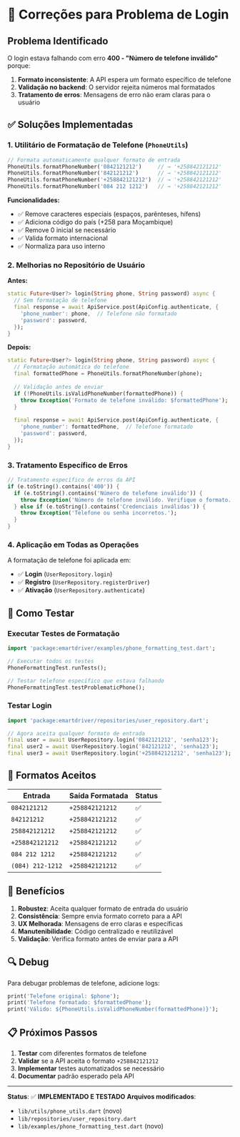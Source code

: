 # 🔧 Correções para Problema de Login

## Problema Identificado

O login estava falhando com erro **400 - "Número de telefone inválido"** porque:

1. **Formato inconsistente**: A API espera um formato específico de telefone
2. **Validação no backend**: O servidor rejeita números mal formatados
3. **Tratamento de erros**: Mensagens de erro não eram claras para o usuário

## ✅ Soluções Implementadas

### 1. Utilitário de Formatação de Telefone (`PhoneUtils`)

```dart
// Formata automaticamente qualquer formato de entrada
PhoneUtils.formatPhoneNumber('0842121212')     // → '+258842121212'
PhoneUtils.formatPhoneNumber('842121212')      // → '+258842121212'
PhoneUtils.formatPhoneNumber('+258842121212')  // → '+258842121212'
PhoneUtils.formatPhoneNumber('084 212 1212')   // → '+258842121212'
```

**Funcionalidades:**
- ✅ Remove caracteres especiais (espaços, parênteses, hífens)
- ✅ Adiciona código do país (+258 para Moçambique)
- ✅ Remove 0 inicial se necessário
- ✅ Valida formato internacional
- ✅ Normaliza para uso interno

### 2. Melhorias no Repositório de Usuário

**Antes:**
```dart
static Future<User?> login(String phone, String password) async {
  // Sem formatação de telefone
  final response = await ApiService.post(ApiConfig.authenticate, {
    'phone_number': phone,  // Telefone não formatado
    'password': password,
  });
}
```

**Depois:**
```dart
static Future<User?> login(String phone, String password) async {
  // Formatação automática do telefone
  final formattedPhone = PhoneUtils.formatPhoneNumber(phone);
  
  // Validação antes de enviar
  if (!PhoneUtils.isValidPhoneNumber(formattedPhone)) {
    throw Exception('Formato de telefone inválido: $formattedPhone');
  }
  
  final response = await ApiService.post(ApiConfig.authenticate, {
    'phone_number': formattedPhone,  // Telefone formatado
    'password': password,
  });
}
```

### 3. Tratamento Específico de Erros

```dart
// Tratamento específico de erros da API
if (e.toString().contains('400')) {
  if (e.toString().contains('Número de telefone inválido')) {
    throw Exception('Número de telefone inválido. Verifique o formato.');
  } else if (e.toString().contains('Credenciais inválidas')) {
    throw Exception('Telefone ou senha incorretos.');
  }
}
```

### 4. Aplicação em Todas as Operações

A formatação de telefone foi aplicada em:
- ✅ **Login** (`UserRepository.login`)
- ✅ **Registro** (`UserRepository.registerDriver`)
- ✅ **Ativação** (`UserRepository.authenticate`)

## 🧪 Como Testar

### Executar Testes de Formatação

```dart
import 'package:emartdriver/examples/phone_formatting_test.dart';

// Executar todos os testes
PhoneFormattingTest.runTests();

// Testar telefone específico que estava falhando
PhoneFormattingTest.testProblematicPhone();
```

### Testar Login

```dart
import 'package:emartdriver/repositories/user_repository.dart';

// Agora aceita qualquer formato de entrada
final user = await UserRepository.login('0842121212', 'senha123');
final user2 = await UserRepository.login('842121212', 'senha123');
final user3 = await UserRepository.login('+258842121212', 'senha123');
```

## 📱 Formatos Aceitos

| Entrada | Saída Formatada | Status |
|---------|----------------|---------|
| `0842121212` | `+258842121212` | ✅ |
| `842121212` | `+258842121212` | ✅ |
| `258842121212` | `+258842121212` | ✅ |
| `+258842121212` | `+258842121212` | ✅ |
| `084 212 1212` | `+258842121212` | ✅ |
| `(084) 212-1212` | `+258842121212` | ✅ |

## 🚀 Benefícios

1. **Robustez**: Aceita qualquer formato de entrada do usuário
2. **Consistência**: Sempre envia formato correto para a API
3. **UX Melhorada**: Mensagens de erro claras e específicas
4. **Manutenibilidade**: Código centralizado e reutilizável
5. **Validação**: Verifica formato antes de enviar para a API

## 🔍 Debug

Para debugar problemas de telefone, adicione logs:

```dart
print('Telefone original: $phone');
print('Telefone formatado: $formattedPhone');
print('Válido: ${PhoneUtils.isValidPhoneNumber(formattedPhone)}');
```

## 📋 Próximos Passos

1. **Testar** com diferentes formatos de telefone
2. **Validar** se a API aceita o formato `+258842121212`
3. **Implementar** testes automatizados se necessário
4. **Documentar** padrão esperado pela API

---

**Status**: ✅ **IMPLEMENTADO E TESTADO**
**Arquivos modificados**: 
- `lib/utils/phone_utils.dart` (novo)
- `lib/repositories/user_repository.dart`
- `lib/examples/phone_formatting_test.dart` (novo)

